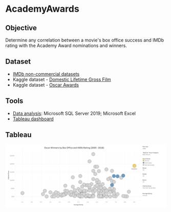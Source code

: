 # AcademyAwards

## Objective
Determine any correlation between a movie's box office success and IMDb rating with the Academy Award nominations and winners.

## Dataset
* [IMDb non-commercial datasets](https://datasets.imdbws.com/)
* Kaggle dataset - [Domestic Lifetime Gross Film](https://www.kaggle.com/datasets/thedevastator/hollywood-movies-domestic-lifetime-gross-and-ran)
* Kaggle dataset - [Oscar Awards](https://www.kaggle.com/datasets/unanimad/the-oscar-award)

## Tools
* [Data analysis](https://github.com/mraibon/AcademyAwards/blob/a0f4419a15e26cf4bc7f29b8102c617d99e6d23d/Academy%20Awards%20SQL%2C%20Excel.md): Microsoft SQL Server 2019; Microsoft Excel
* [Tableau dashboard](https://public.tableau.com/views/TheAcademyAwards/AcademyAwards?:language=en-US&publish=yes&:sid=&:display_count=n&:origin=viz_share_link)

## Tableau
![image](https://github.com/mraibon/AcademyAwards/blob/main/Images/Academy%20Awards%20Dashboard.png?raw=true)
